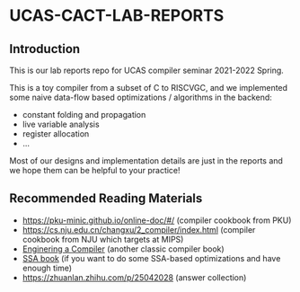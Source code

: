 # UCAS-CACT-LAB-REPORTS
## Introduction
This is our lab reports repo for UCAS compiler seminar 2021-2022 Spring. 

This is a toy compiler from a subset of C to RISCVGC, and we implemented some naive data-flow based optimizations / algorithms in the backend:
+ constant folding and propagation
+ live variable analysis
+ register allocation
+ ...


Most of our designs and implementation details are just in the reports and we hope them can be helpful to your practice!

## Recommended Reading Materials
+ https://pku-minic.github.io/online-doc/#/ (compiler cookbook from PKU)
+ https://cs.nju.edu.cn/changxu/2_compiler/index.html (compiler cookbook from NJU which targets at MIPS)
+ [Enginering  a Compiler](https://www.elsevier.com/books/engineering-a-compiler/cooper/978-0-12-815412-0) (another classic compiler book)
+ [SSA book](https://pfalcon.github.io/ssabook/latest/book-v1.pdf) (if you want to do some SSA-based optimizations and have enough time)
+ https://zhuanlan.zhihu.com/p/25042028 (answer collection)

